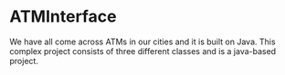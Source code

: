 # ATMInterface
We have all come across ATMs in our cities and it is built on Java.  This complex project consists of three different classes and is a java-based project. 
